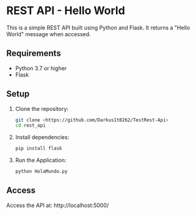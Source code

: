 # REST API - Hello World

This is a simple REST API built using Python and Flask. It returns a "Hello World" message when accessed.

## Requirements
- Python 3.7 or higher
- Flask

## Setup
1. Clone the repository:

   ```bash
   git clone <https://github.com/Darkus1t0262/TestRest-Api>
   cd rest_api

2. Install dependencies:

   ```bash
   pip install flask

3. Run the Application:

   ```bash
   python HolaMundo.py
   
## Access

Access the API at: http://localhost:5000/